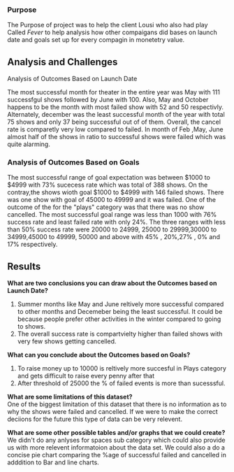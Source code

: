 

### Purpose

The Purpose of project was to help the client Lousi who also had play Called <i> Fever </i> to help analysis how other compaigans did bases on launch date and goals set up for every compagin in monetetry value.

## Analysis and Challenges
 
Analysis of Outcomes Based on Launch Date

The most successful month for theater in the entire year was May with 111 successfgul shows followed by June with 100. Also, May and October happens to be the month with most failed show with 52 and 50 respectivly. Alternately, december was the least successful month of the year with total 75 shows and only 37 being successful out of of them. Overall, the cancel rate is comparetly very low compared to failed. In month of Feb ,May, June almost half of the shows in ratio to  successful shows were failed which was quite alarming.

### Analysis of Outcomes Based on Goals

The most successful range of goal expectation was between $1000 to $4999 with 73% sucecess rate which was total of 388 shows. On the contray,the shows wioth goal $1000 to $4999 with 146 failed shows. There was one show with goal of 45000 to 49999 and it was failed. One of the outcome of the for the "plays" category was that there was no show cancelled. The most successful goal range was less than 1000 with 76% success rate and least failed rate with only 24%. The three ranges with less than 50% success rate were 20000 to 24999, 25000 to 29999,30000 to 34999,45000 to 49999, 50000 and above with 45% , 20%,27% , 0% and 17% respectively.


## Results

<b>What are two conclusions you can draw about the Outcomes based on Launch Date?</b><br>
1) Summer months like May and June reltively more successful compared to other months and Decemeber being the least successful. It could be because people prefer other activities in the winter compared to going to shows.
2) The overall success rate is compartvielty higher than failed shows with very few shows getting cancelled.

<b>What can you conclude about the Outcomes based on Goals?</b><br>
1) To raise money up to 10000 is reltively more succesful in Plays category and gets difficult to raise every penny after that
2) After threshold of 25000 the % of failed events is more than sucesssful.

<b>What are some limitations of this dataset?</b><br>
One of the biggest limitation of this dataset that there is no information as to why the shows were failed and cancelled. If we were to make the correct deciions for the future this type of data can be very relevent.

<b>What are some other possible tables and/or graphs that we could create?</b>
  We didn't do any anlyses for spaces sub category which could also provide us with more relevent informatoion about the data set. We could also a do a concise pie chart comparing the %age of successful failed and cancelled in adddition to Bar and line charts.
